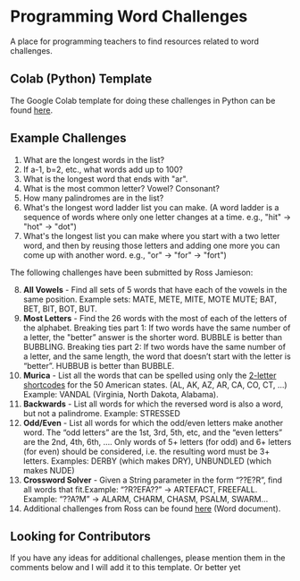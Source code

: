 # Programming Word Challenges

 A place for programming teachers to find resources related to word challenges. 

 ## Colab (Python) Template

 The Google Colab template for doing these challenges in Python can be found [here](https://github.com/pbeens/Programming-Word-Challenges/blob/main/Word_Challenges_Template_(Colab_Python).ipynb).

## Example Challenges

1. What are the longest words in the list?
1. If a-1, b=2, etc., what words add up to 100?
1. What is the longest word that ends with "ar".
1. What is the most common letter? Vowel? Consonant?
1. How many palindromes are in the list?
1. What's the longest word ladder list you can make. (A word ladder is a sequence of words where only one letter changes at a time. e.g., "hit" → "hot" → "dot")
1. What's the longest list you can make where you start with a two letter word, and then by reusing those letters and adding one more you can come up with another word. e.g., "or" → "for" → "fort")

The following challenges have been submitted by Ross Jamieson:

8. **All Vowels** - Find all sets of 5 words that have each of the vowels in the same position. Example sets: MATE, METE, MITE, MOTE MUTE; BAT, BET, BIT, BOT, BUT.
1. **Most Letters** - Find the 26 words with the most of each of the letters of the alphabet. Breaking ties part 1: If two words have the same number of a letter, the "better” answer is the shorter word. BUBBLE is better than BUBBLING. Breaking ties part 2: If two words have the same number of a letter, and the same length, the word that doesn’t start with the letter is “better”. HUBBUB is better than BUBBLE.
1. **Murica** - List all the words that can be spelled using only the [2-letter shortcodes](https://raw.githubusercontent.com/jasonong/List-of-US-States/master/states.csv) for the 50 American states. (AL, AK, AZ, AR, CA, CO, CT, …)
Example: VANDAL (Virginia, North Dakota, Alabama).
1. **Backwards** - List all words for which the reversed word is also a word, but not a palindrome. Example: STRESSED
1. **Odd/Even** - List all words for which the odd/even letters make another word. The “odd letters” are the 1st, 3rd, 5th, etc, and the “even letters” are the 2nd, 4th, 6th, …. Only words of 5+ letters (for odd) and 6+ letters (for even) should be considered, i.e. the resulting word must be 3+ letters. Examples: DERBY (which makes DRY), UNBUNDLED (which makes NUDE)
1. **Crossword Solver** - Given a String parameter in the form “??E?R”, find all words that fit.Example: “?R?EFA??” → ARTEFACT, FREEFALL.
Example: “??A?M” → ALARM, CHARM, CHASM, PSALM, SWARM…
1. Additional challenges from Ross can be found [here](Resources\Ross-Jamieson-Word-Challenges.docx) (Word document).

## Looking for Contributors

If you have any ideas for additional challenges, please mention them in the comments below and I will add it to this template. Or better yet
